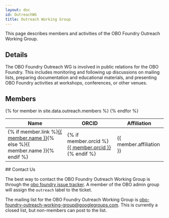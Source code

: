 ```yaml
---
layout: doc
id: OutreachWG
title: Outreach Working Group
---
```


This page describes members and activities of the OBO Foundry Outreach Working Group.

## Details

The OBO Foundry Outreach WG is involved in public relations for the OBO Foundry. This includes monitoring and following up discussions on mailing lists, preparing documentation and educational materials, and presenting OBO Foundry activities at workshops, conferences, or other venues.

## Members

<table class="table">
<thead>
<tr>
    <th role="columnheader">Name</th>
    <th role="columnheader">ORCID</th>
    <th role="columnheader">Affiliation</th>
</tr>
</thead>
<tbody>
{% for member in site.data.outreach.members %}
<tr>
    <td>{% if member.link %}<a href="{{ member.link }}">{{ member.name }}</a>{% else %}{{ member.name }}{% endif %}</td>
    <td>{% if member.orcid %}<a href="https://orcid.org/{{ member.orcid }}">{{ member.orcid }}</a>{% endif %}</td>
    <td>{{ member.affiliation }}</td>
</tr>
{% endfor %}
</tbody>
</table>
## Contact Us

The best way to contact the OBO Foundry Outreach Working Group is through the <a href='https://github.com/OBOFoundry/OBOFoundry.github.io/issues'>obo foundry issue tracker</a>. A member of the OBO admin group will assign the `outreach` label to the ticket.

The mailing list for the OBO Foundry Outreach Working Group is <a href='mailto:obo-foundry-outreach-working-group@googlegroups.com'>obo-foundry-outreach-working-group@googlegroups.com</a>. This is currently a closed list, but non-members can post to the list.
